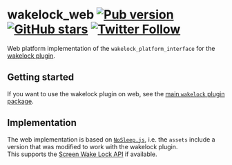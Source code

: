 # wakelock_web [![Pub version](https://img.shields.io/pub/v/wakelock_web.svg)](https://pub.dev/packages/wakelock_web) [![GitHub stars](https://img.shields.io/github/stars/creativecreatorormaybenot/wakelock.svg)](https://github.com/creativecreatorormaybenot/wakelock) [![Twitter Follow](https://img.shields.io/twitter/follow/creativemaybeno?label=Follow&style=social)](https://twitter.com/creativemaybeno)

Web platform implementation of the `wakelock_platform_interface` for the 
[wakelock plugin][wakelock GitHub].

## Getting started

If you want to use the wakelock plugin on web, see the [main `wakelock` plugin package](https://pub.dev/packages/wakelock).

## Implementation

The web implementation is based on [`NoSleep.js`](https://github.com/richtr/NoSleep.js/), i.e.
the `assets` include a version that was modified to work with the wakelock plugin.  
This supports the [Screen Wake Lock API](https://developer.mozilla.org/en-US/docs/Web/API/Screen_Wake_Lock_API)
if available.

[wakelock GitHub]: https://github.com/creativecreatorormaybenot/wakelock
